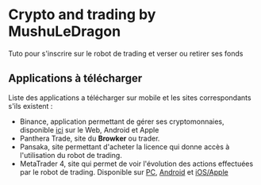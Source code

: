 # Crypto and trading by MushuLeDragon

Tuto pour s'inscrire sur le robot de trading et verser ou retirer ses fonds

## Applications à télécharger

Liste des applications a télécharger sur mobile et les sites correspondants s'ils existent :

- Binance, application permettant de gérer ses cryptomonnaies, disponible [ici](https://accounts.binance.com/en/register?ref=362184926) sur le Web, Android et Apple
- Panthera Trade, site du **Browker** ou trader.
- Pansaka, site permettant d'acheter la licence qui donne accès à l'utilisation du robot de trading.
- MetaTrader 4, site qui permet de voir l'évolution des actions effectuées par le robot de trading. Disponible sur [PC](https://download.mql5.com/cdn/web/metaquotes.software.corp/mt4/mt4setup.exe?utm_source=www.metatrader4.com&utm_campaign=download), [Android](https://download.mql5.com/cdn/mobile/mt4/android?utm_source=www.metatrader4.com) et [iOS/Apple](https://download.mql5.com/cdn/mobile/mt4/ios?utm_source=www.metatrader4.com&utm_campaign=download)
